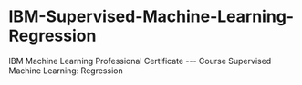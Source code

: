 # IBM-Supervised-Machine-Learning-Regression
IBM Machine Learning Professional Certificate --- Course Supervised Machine Learning: Regression

